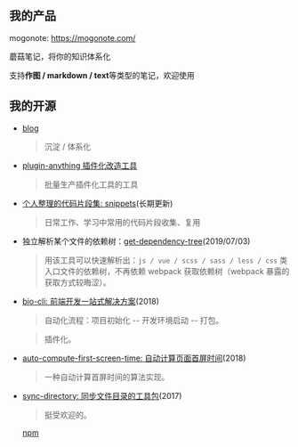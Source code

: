 ## 我的产品

mogonote: https://mogonote.com/

蘑菇笔记，将你的知识体系化

支持**作图 / markdown / text**等类型的笔记，欢迎使用

## 我的开源

+   [blog](https://github.com/hoperyy/blog)

    > 沉淀 / 体系化

+   [plugin-anything 插件化改造工具](https://github.com/hoperyy/blog/issues/150)

    > 批量生产插件化工具的工具

+   [个人整理的代码片段集: snippets](https://hoperyy.github.io/snippets/#/)(长期更新)

    > 日常工作、学习中常用的代码片段收集、复用

+   独立解析某个文件的依赖树：[get-dependency-tree](https://github.com/hoperyy/get-dependency-tree)(2019/07/03)

    > 用该工具可以快速解析出：`js / vue / scss / sass / less / css` 类入口文件的依赖树，不再依赖 webpack 获取依赖树（webpack 暴露的获取方式较晦涩）。

+   [bio-cli: 前端开发一站式解决方案](https://github.com/weidian-inc/bio-cli)(2018)

    > 自动化流程：项目初始化 -- 开发环境启动 -- 打包。

    > 插件化。

+   [auto-compute-first-screen-time: 自动计算页面首屏时间](https://github.com/hoperyy/auto-compute-first-screen-time)(2018)

    > 一种自动计算首屏时间的算法实现。

+   [sync-directory: 同步文件目录的工具包](https://github.com/hoperyy/sync-directory)(2017)

    > 挺受欢迎的。

    [npm](https://www.npmjs.com/package/sync-directory)


